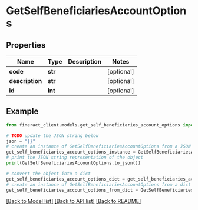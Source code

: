 # GetSelfBeneficiariesAccountOptions


## Properties

Name | Type | Description | Notes
------------ | ------------- | ------------- | -------------
**code** | **str** |  | [optional] 
**description** | **str** |  | [optional] 
**id** | **int** |  | [optional] 

## Example

```python
from fineract_client.models.get_self_beneficiaries_account_options import GetSelfBeneficiariesAccountOptions

# TODO update the JSON string below
json = "{}"
# create an instance of GetSelfBeneficiariesAccountOptions from a JSON string
get_self_beneficiaries_account_options_instance = GetSelfBeneficiariesAccountOptions.from_json(json)
# print the JSON string representation of the object
print(GetSelfBeneficiariesAccountOptions.to_json())

# convert the object into a dict
get_self_beneficiaries_account_options_dict = get_self_beneficiaries_account_options_instance.to_dict()
# create an instance of GetSelfBeneficiariesAccountOptions from a dict
get_self_beneficiaries_account_options_from_dict = GetSelfBeneficiariesAccountOptions.from_dict(get_self_beneficiaries_account_options_dict)
```
[[Back to Model list]](../README.md#documentation-for-models) [[Back to API list]](../README.md#documentation-for-api-endpoints) [[Back to README]](../README.md)


